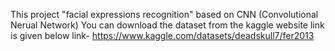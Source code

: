 This project "facial expressions recognition" based on CNN (Convolutional Nerual Network)
You can download the dataset from the kaggle website link is given below
link- https://www.kaggle.com/datasets/deadskull7/fer2013
